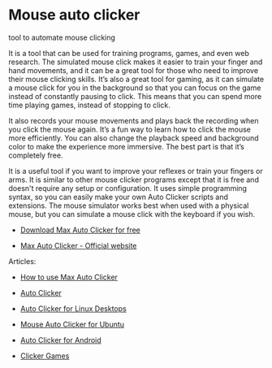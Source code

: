# Mouse auto clicker
tool to automate mouse clicking

It is a tool that can be used for training programs, games, and even web research. The simulated mouse click makes it easier to train your finger and hand movements, and it can be a great tool for those who need to improve their mouse clicking skills. It’s also a great tool for gaming, as it can simulate a mouse click for you in the background so that you can focus on the game instead of constantly pausing to click. This means that you can spend more time playing games, instead of stopping to click.

It also records your mouse movements and plays back the recording when you click the mouse again. It’s a fun way to learn how to click the mouse more efficiently. You can also change the playback speed and background color to make the experience more immersive. The best part is that it’s completely free.

It is a useful tool if you want to improve your reflexes or train your fingers or arms. It is similar to other mouse clicker programs except that it is free and doesn't require any setup or configuration. It uses simple programming syntax, so you can easily make your own Auto Clicker scripts and extensions. The mouse simulator works best when used with a physical mouse, but you can simulate a mouse click with the keyboard if you wish.

- [Download Max Auto Clicker for free](https://maxautoclicker.blogspot.com/p/download-maxautoclicker-for-free.html)

- [Max Auto Clicker - Official website](https://sourceforge.net/projects/maxautoclicker/)

Articles: 

- [How to use Max Auto Clicker](https://maxautoclicker.blogspot.com/2021/05/help-how-to-use-max-auto-clicker.html)

- [Auto Clicker](https://maxautoclicker.blogspot.com/p/auto-clicker.html)

- [Auto Clicker for Linux Desktops](https://dev.to/hightech/mouse-auto-clicker-for-linux-desktops-1bi8)

- [Mouse Auto Clicker for Ubuntu](https://maxautoclicker.blogspot.com/2021/05/mouse-auto-clicker-for-ubuntu-linux.html)

- [Auto Clicker for Android](https://maxautoclicker.blogspot.com/2022/06/auto-clicker-android-apk.html)

- [Clicker Games](https://maxautoclicker.blogspot.com/2022/06/clicker-games.html)
